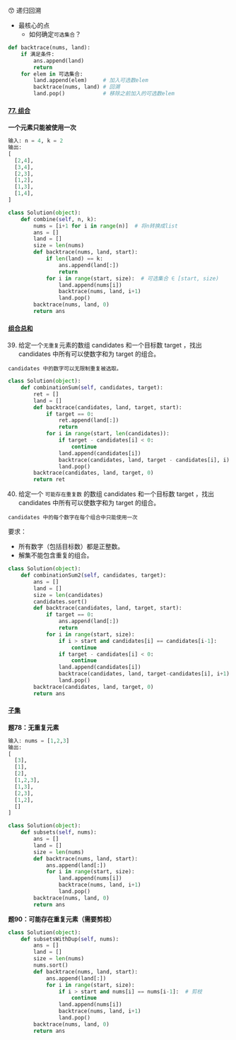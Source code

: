 
:kissing_smiling_eyes: 递归回溯

- 最核心的点
  - 如何确定`可选集合`？

```python
def backtrace(nums, land):
	if 满足条件:
		ans.append(land)
		return
	for elem in 可选集合:
		land.append(elem)     # 加入可选数elem
		backtrace(nums, land) # 回溯
		land.pop()            # 移除之前加入的可选数elem
```

#### [77. 组合](https://leetcode-cn.com/problems/combinations/)

**一个元素只能被使用一次**

```python
输入: n = 4, k = 2
输出:
[
  [2,4],
  [3,4],
  [2,3],
  [1,2],
  [1,3],
  [1,4],
]
```

```python
class Solution(object):
    def combine(self, n, k):
        nums = [i+1 for i in range(n)]  # 将n转换成list
        ans = []
        land = []
        size = len(nums)
        def backtrace(nums, land, start):
            if len(land) == k:
                ans.append(land[:])
                return
            for i in range(start, size):  # 可选集合 ∈ [start, size)
                land.append(nums[i])
                backtrace(nums, land, i+1)
                land.pop()
        backtrace(nums, land, 0)
        return ans
```

#### [ 组合总和](https://leetcode-cn.com/problems/combination-sum/)

39. 给定一个`无重复`元素的数组 candidates 和一个目标数 target ，找出 candidates 中所有可以使数字和为 target 的组合。

`candidates 中的数字可以无限制重复被选取。`



```python
class Solution(object):
    def combinationSum(self, candidates, target):
        ret = []
        land = []
        def backtrace(candidates, land, target, start):
            if target == 0:
                ret.append(land[:])
                return
            for i in range(start, len(candidates)):
                if target - candidates[i] < 0:
                    continue
                land.append(candidates[i])
                backtrace(candidates, land, target - candidates[i], i)  # 注意：此处不是i+1，而是i，包含i (不允许后退)
                land.pop()
        backtrace(candidates, land, target, 0)
        return ret
```

40. 给定一个 `可能存在重复数` 的数组 candidates 和一个目标数 target ，找出 candidates 中所有可以使数字和为 target 的组合。

`candidates 中的每个数字在每个组合中只能使用一次`

要求：

- 所有数字（包括目标数）都是正整数。
- 解集不能包含重复的组合。 

```python
class Solution(object):
    def combinationSum2(self, candidates, target):
        ans = []
        land = []
        size = len(candidates)
        candidates.sort()
        def backtrace(candidates, land, target, start):
            if target == 0:
                ans.append(land[:])
                return
            for i in range(start, size):
                if i > start and candidates[i] == candidates[i-1]:
                    continue
                if target - candidates[i] < 0:
                    continue
                land.append(candidates[i])
                backtrace(candidates, land, target-candidates[i], i+1) # 不能重复使用
                land.pop()
        backtrace(candidates, land, target, 0)
        return ans
```



#### [子集](https://leetcode-cn.com/problems/subsets/)

**题78：无重复元素**

```python
输入: nums = [1,2,3]
输出:
[
  [3],
  [1],
  [2],
  [1,2,3],
  [1,3],
  [2,3],
  [1,2],
  []
]
```

```python
class Solution(object):
    def subsets(self, nums):
        ans = []
        land = []
        size = len(nums)
        def backtrace(nums, land, start):
            ans.append(land[:])
            for i in range(start, size):
                land.append(nums[i])
                backtrace(nums, land, i+1)
                land.pop()
        backtrace(nums, land, 0)
        return ans
```

**题90：可能存在重复元素（需要剪枝）**

```python
class Solution(object):
    def subsetsWithDup(self, nums):
        ans = []
        land = []
        size = len(nums)
        nums.sort()
        def backtrace(nums, land, start):
            ans.append(land[:])
            for i in range(start, size):
                if i > start and nums[i] == nums[i-1]:  # 剪枝
                    continue
                land.append(nums[i])
                backtrace(nums, land, i+1)
                land.pop()
        backtrace(nums, land, 0)
        return ans
```

